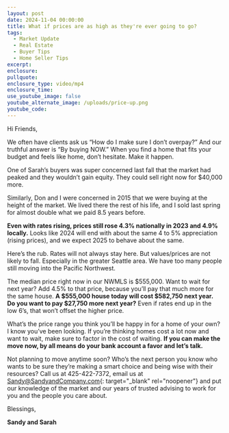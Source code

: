 ```yaml
---
layout: post
date: 2024-11-04 00:00:00
title: What if prices are as high as they're ever going to go?
tags:
  - Market Update
  - Real Estate
  - Buyer Tips
  - Home Seller Tips
excerpt:
enclosure:
pullquote:
enclosure_type: video/mp4
enclosure_time:
use_youtube_image: false
youtube_alternate_image: /uploads/price-up.png
youtube_code:
---
```

Hi Friends,

We often have clients ask us “How do I make sure I don’t overpay?” And our truthful answer is “By buying NOW.” When you find a home that fits your budget and feels like home, don’t hesitate. Make it happen.

One of Sarah’s buyers was super concerned last fall that the market had peaked and they wouldn’t gain equity. They could sell right now for $40,000 more.

Similarly, Don and I were concerned in 2015 that we were buying at the height of the market. We lived there the rest of his life, and I sold last spring for almost double what we paid 8.5 years before.

**Even with rates rising, prices still rose 4.3% nationally in 2023 and 4.9% locally.** Looks like 2024 will end with about the same 4 to 5% appreciation (rising prices), and we expect 2025 to behave about the same.

Here’s the rub. Rates will not always stay here. But values/prices are not likely to fall. Especially in the greater Seattle area. We have too many people still moving into the Pacific Northwest.

The median price right now in our NWMLS is $555,000. Want to wait for next year? Add 4.5% to that price, because you’ll pay that much more for the same house. **A $555,000 house today will cost $582,750 next year.** **Do you want to pay $27,750 more next year?** Even if rates end up in the low 6’s, that won’t offset the higher price.

What’s the price range you think you’ll be happy in for a home of your own? I know you’ve been looking. If you’re thinking homes cost a lot now and want to wait, make sure to factor in the cost of waiting. **If you can make the move now, by all means do your bank account a favor and let’s talk.**

Not planning to move anytime soon? Who’s the next person you know who wants to be sure they’re making a smart choice and being wise with their resources? Call us at 425-422-7372, email us at [Sandy@SandyandCompany.com](mailto:Sandy@SandyandCompany.com){: target="_blank" rel="noopener"} and put our knowledge of the market and our years of trusted advising to work for you and the people you care about.

Blessings,

**Sandy and Sarah**